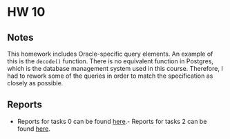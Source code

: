 # HW 10

## Notes

This homework includes Oracle-specific query elements. An example of this is the `decode()` function.
There is no equivalent function in Postgres, which is the database management system used in this course.
Therefore, I had to rework some of the queries in order to match the specification as closely as possible.

## Reports
- Reports for tasks 0 can be found [here](./notes/tasks_0_notes.md).- Reports for tasks 2 can be found [here](./notes/tasks_2_notes.md).